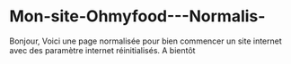 # Mon-site-Ohmyfood---Normalis-

Bonjour, 
Voici une page normalisée pour bien commencer un site internet avec des paramètre internet réinitialisés.
A bientôt

